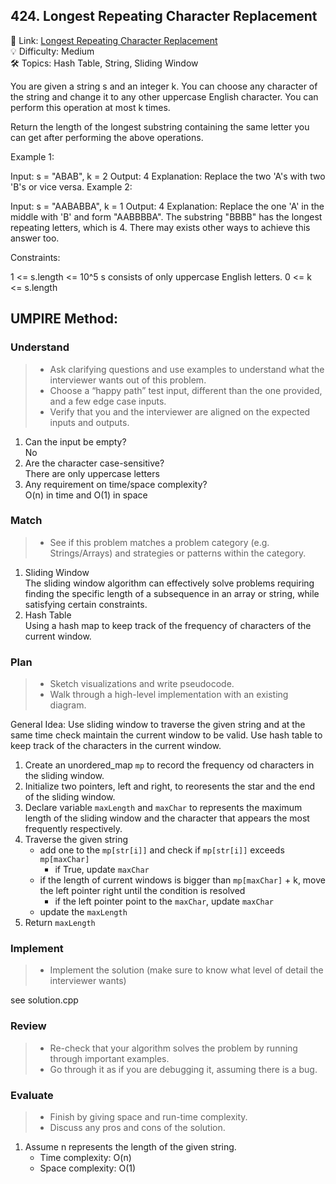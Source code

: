 ## 424. Longest Repeating Character Replacement
🔗 Link: [Longest Repeating Character Replacement](https://leetcode.com/problems/longest-repeating-character-replacement/description/)  
💡 Difficulty: Medium  
🛠️ Topics: Hash Table, String, Sliding Window

You are given a string s and an integer k. You can choose any character of the string and change it to any other uppercase English character. You can perform this operation at most k times.

Return the length of the longest substring containing the same letter you can get after performing the above operations.

 

Example 1:

Input: s = "ABAB", k = 2
Output: 4
Explanation: Replace the two 'A's with two 'B's or vice versa.
Example 2:

Input: s = "AABABBA", k = 1
Output: 4
Explanation: Replace the one 'A' in the middle with 'B' and form "AABBBBA".
The substring "BBBB" has the longest repeating letters, which is 4.
There may exists other ways to achieve this answer too.
 

Constraints:

1 <= s.length <= 10^5
s consists of only uppercase English letters.
0 <= k <= s.length

## UMPIRE Method:

### Understand
> - Ask clarifying questions and use examples to understand what the interviewer wants out of this problem.
> - Choose a “happy path” test input, different than the one provided, and a few edge case inputs.
> - Verify that you and the interviewer are aligned on the expected inputs and outputs.
1. Can the input be empty?  
   No
2. Are the character case-sensitive?  
   There are only uppercase letters
3. Any requirement on time/space complexity?  
   O(n) in time and O(1) in space
### Match
> - See if this problem matches a problem category (e.g. Strings/Arrays) and strategies or patterns within the category.
1. Sliding Window  
   The sliding window algorithm can effectively solve problems requiring finding the specific length of a subsequence in an array or string, while satisfying certain constraints.
2. Hash Table  
   Using a hash map to keep track of the frequency of characters of the current window.
### Plan
> - Sketch visualizations and write pseudocode.
> - Walk through a high-level implementation with an existing diagram.

General Idea: Use sliding window to traverse the given string and at the same time  check maintain the current window to be valid. Use hash table to keep track of the characters in the current window.
1. Create an unordered_map `mp` to record the frequency od characters in the sliding window.
2. Initialize two pointers, left and right, to reoresents the star and the end of the sliding window.
3. Declare variable `maxLength` and `maxChar` to represents the maximum length of the sliding window and the character that appears the most frequently respectively. 
4. Traverse the given string
   - add one to the `mp[str[i]]` and check if `mp[str[i]]` exceeds `mp[maxChar]`
     - if True, update `maxChar`
   - if the length of current windows is bigger than `mp[maxChar]` + k, move the left pointer right until the condition is resolved
     - if the left pointer point to the `maxChar`, update `maxChar`
   - update the `maxLength` 
5. Return `maxLength` 

### Implement
> - Implement the solution (make sure to know what level of detail the interviewer wants)  

see solution.cpp
### Review
> - Re-check that your algorithm solves the problem by running through important examples.
> - Go through it as if you are debugging it, assuming there is a bug.
### Evaluate
> - Finish by giving space and run-time complexity.
> - Discuss any pros and cons of the solution.
1. Assume n represents the length of the given string.
   - Time complexity: O(n) 
   - Space complexity: O(1)

